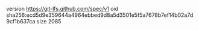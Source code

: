 version https://git-lfs.github.com/spec/v1
oid sha256:ecd5d9e359644a4964ebbed9d8a5d3501e5f5a7678b7ef14b02a7d9cf1b637ca
size 2085
